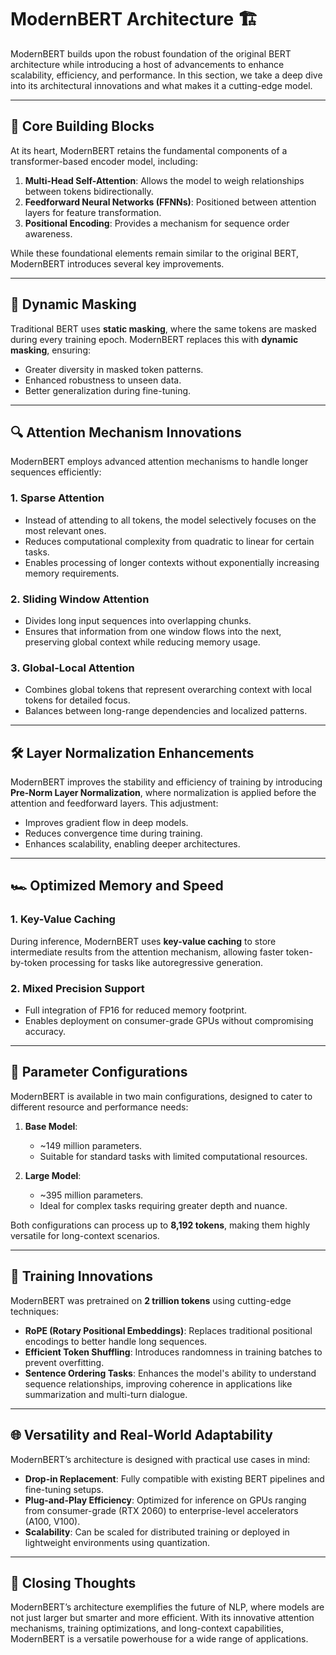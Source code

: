 # ModernBERT Architecture 🏗️

ModernBERT builds upon the robust foundation of the original BERT architecture while introducing a host of advancements to enhance scalability, efficiency, and performance. In this section, we take a deep dive into its architectural innovations and what makes it a cutting-edge model.

---

## 🧱 Core Building Blocks

At its heart, ModernBERT retains the fundamental components of a transformer-based encoder model, including:

1. **Multi-Head Self-Attention**: Allows the model to weigh relationships between tokens bidirectionally.
2. **Feedforward Neural Networks (FFNNs)**: Positioned between attention layers for feature transformation.
3. **Positional Encoding**: Provides a mechanism for sequence order awareness.

While these foundational elements remain similar to the original BERT, ModernBERT introduces several key improvements.

---

## 🔄 Dynamic Masking

Traditional BERT uses **static masking**, where the same tokens are masked during every training epoch. ModernBERT replaces this with **dynamic masking**, ensuring:

- Greater diversity in masked token patterns.
- Enhanced robustness to unseen data.
- Better generalization during fine-tuning.

---

## 🔍 Attention Mechanism Innovations

ModernBERT employs advanced attention mechanisms to handle longer sequences efficiently:

### **1. Sparse Attention**

- Instead of attending to all tokens, the model selectively focuses on the most relevant ones.
- Reduces computational complexity from quadratic to linear for certain tasks.
- Enables processing of longer contexts without exponentially increasing memory requirements.

### **2. Sliding Window Attention**

- Divides long input sequences into overlapping chunks.
- Ensures that information from one window flows into the next, preserving global context while reducing memory usage.

### **3. Global-Local Attention**

- Combines global tokens that represent overarching context with local tokens for detailed focus.
- Balances between long-range dependencies and localized patterns.

---

## 🛠️ Layer Normalization Enhancements

ModernBERT improves the stability and efficiency of training by introducing **Pre-Norm Layer Normalization**, where normalization is applied before the attention and feedforward layers. This adjustment:

- Improves gradient flow in deep models.
- Reduces convergence time during training.
- Enhances scalability, enabling deeper architectures.

---

## 🏎️ Optimized Memory and Speed

### **1. Key-Value Caching**
During inference, ModernBERT uses **key-value caching** to store intermediate results from the attention mechanism, allowing faster token-by-token processing for tasks like autoregressive generation.

### **2. Mixed Precision Support**

- Full integration of FP16 for reduced memory footprint.
- Enables deployment on consumer-grade GPUs without compromising accuracy.

---

## 🔢 Parameter Configurations

ModernBERT is available in two main configurations, designed to cater to different resource and performance needs:

1. **Base Model**:

     - ~149 million parameters.
     - Suitable for standard tasks with limited computational resources.

2. **Large Model**:

     - ~395 million parameters.
     - Ideal for complex tasks requiring greater depth and nuance.

Both configurations can process up to **8,192 tokens**, making them highly versatile for long-context scenarios.

---

## 🧪 Training Innovations

ModernBERT was pretrained on **2 trillion tokens** using cutting-edge techniques:

- **RoPE (Rotary Positional Embeddings)**: Replaces traditional positional encodings to better handle long sequences.
- **Efficient Token Shuffling**: Introduces randomness in training batches to prevent overfitting.
- **Sentence Ordering Tasks**: Enhances the model's ability to understand sequence relationships, improving coherence in applications like summarization and multi-turn dialogue.

---

## 🌐 Versatility and Real-World Adaptability

ModernBERT’s architecture is designed with practical use cases in mind:

- **Drop-in Replacement**: Fully compatible with existing BERT pipelines and fine-tuning setups.
- **Plug-and-Play Efficiency**: Optimized for inference on GPUs ranging from consumer-grade (RTX 2060) to enterprise-level accelerators (A100, V100).
- **Scalability**: Can be scaled for distributed training or deployed in lightweight environments using quantization.

---

## 🚀 Closing Thoughts

ModernBERT’s architecture exemplifies the future of NLP, where models are not just larger but smarter and more efficient. With its innovative attention mechanisms, training optimizations, and long-context capabilities, ModernBERT is a versatile powerhouse for a wide range of applications.